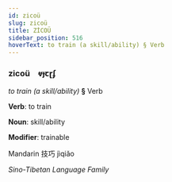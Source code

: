 ```yaml
---
id: zicoü
slug: zicoü
title: ZİCOÜ
sidebar_position: 516
hoverText: to train (a skill/ability) § Verb
---
```


### zicoü&emsp;<span kind="abugida">ⱴɟꞇɽʄ</span>

*to train (a skill/ability)* **§** Verb

**Verb**: to train

**Noun**: skill/ability

**Modifier**: trainable

Mandarin 技巧 jìqiǎo 

*Sino-Tibetan Language Family*